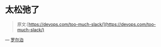 # 太松弛了

> 原文:[https://devops.com/too-much-slack/](https://devops.com/too-much-slack/)

— [罗尔泊](https://devops.com/author/breselman/)